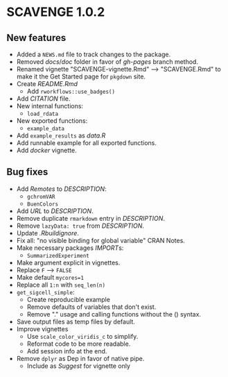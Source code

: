# SCAVENGE 1.0.2

## New features

* Added a `NEWS.md` file to track changes to the package.
* Removed *docs*/*doc* folder in favor of *gh-pages* branch method.
* Renamed vignette "SCAVENGE-vignette.Rmd" --> "SCAVENGE.Rmd" 
  to make it the Get Started page for `pkgdown` site.
* Create *README.Rmd*
  - Add `rworkflows::use_badges()`
* Add *CITATION* file.
* New internal functions:
  - `load_rdata`
* New exported functions:
  - `example_data`
* Add `example_results` as *data.R*
* Add runnable example for all exported functions.
* Add *docker* vignette.

## Bug fixes

* Add *Remotes* to *DESCRIPTION*:
  - `gchromVAR`
  - `BuenColors`
* Add *URL* to *DESCRIPTION*.
* Remove duplicate `rmarkdown` entry in *DESCRIPTION*.
* Remove `lazyData: true` from *DESCRIPTION*.
* Update *.Rbuildignore*.
* Fix all: "no visible binding for global variable" CRAN Notes.
* Make necessary packages *IMPORT*s:
  - `SummarizedExperiment`
* Make argument explicit in vignettes.
* Replace `F` --> `FALSE`
* Make default `mycores=1`
* Replace all `1:n` with `seq_len(n)`
* `get_sigcell_simple`:
  - Create reproducible example
  - Remove defaults of variables that don't exist.
  - Remove "." usage and calling functions without the () syntax.
* Save output files as temp files by default.
* Improve vignettes
  - Use `scale_color_viridis_c` to simplify.
  - Reformat code to be more readable.
  - Add session info at the end.
* Remove `dplyr` as Dep in favor of native pipe.
  - Include as *Suggest* for vignette only




